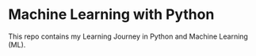 # Machine Learning with Python
 This repo contains my Learning Journey in Python and Machine Learning (ML).
